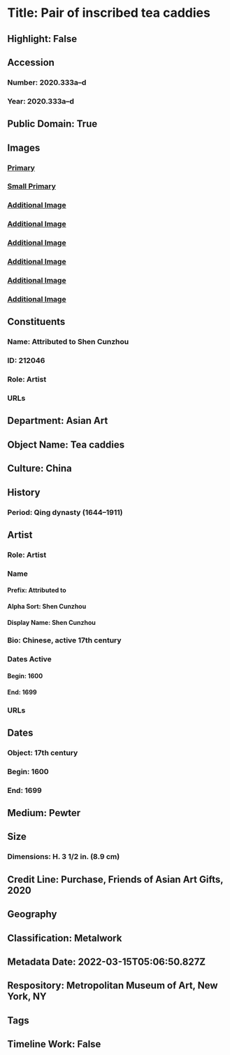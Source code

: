 # Title: Pair of inscribed tea caddies
## Highlight: False
## Accession
### Number: 2020.333a–d
### Year: 2020.333a–d
## Public Domain: True
## Images
### [Primary](https://images.metmuseum.org/CRDImages/as/original/DP-23615-001.jpg)
### [Small Primary](https://images.metmuseum.org/CRDImages/as/web-large/DP-23615-001.jpg)
### [Additional Image](https://images.metmuseum.org/CRDImages/as/original/DP-23615-002.jpg)
### [Additional Image](https://images.metmuseum.org/CRDImages/as/original/DP-23615-003.jpg)
### [Additional Image](https://images.metmuseum.org/CRDImages/as/original/DP-23615-004.jpg)
### [Additional Image](https://images.metmuseum.org/CRDImages/as/original/DP-23615-005.jpg)
### [Additional Image](https://images.metmuseum.org/CRDImages/as/original/DP-23615-006.jpg)
### [Additional Image](https://images.metmuseum.org/CRDImages/as/original/DP-23615-007.jpg)
## Constituents
### Name: Attributed to Shen Cunzhou
### ID: 212046
### Role: Artist
### URLs
## Department: Asian Art
## Object Name: Tea caddies
## Culture: China
## History
### Period: Qing dynasty (1644–1911)
## Artist
### Role: Artist
### Name
#### Prefix: Attributed to
#### Alpha Sort: Shen Cunzhou
#### Display Name: Shen Cunzhou
### Bio: Chinese, active 17th century
### Dates Active
#### Begin: 1600
#### End: 1699
### URLs
## Dates
### Object: 17th century
### Begin: 1600
### End: 1699
## Medium: Pewter
## Size
### Dimensions: H. 3 1/2 in. (8.9 cm)
## Credit Line: Purchase, Friends of Asian Art Gifts, 2020
## Geography
## Classification: Metalwork
## Metadata Date: 2022-03-15T05:06:50.827Z
## Respository: Metropolitan Museum of Art, New York, NY
## Tags
## Timeline Work: False